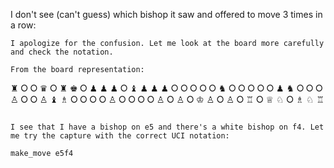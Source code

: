 I don't see (can't guess) which bishop it saw and offered to move 3 times in a row:

```
I apologize for the confusion. Let me look at the board more carefully and check the notation.

From the board representation:
```
♜ ⭘ ⭘ ♛ ⭘ ♜ ♚ ⭘
♟ ♟ ♟ ⭘ ♝ ♟ ♟ ♟
⭘ ⭘ ⭘ ⭘ ⭘ ♞ ⭘ ⭘
⭘ ⭘ ⭘ ♟ ♞ ⭘ ⭘ ⭘
♙ ⭘ ⭘ ♙ ♝ ♗ ⭘ ⭘
⭘ ⭘ ♙ ⭘ ⭘ ⭘ ⭘ ♙
⭘ ♙ ⭘ ♔ ♙ ⭘ ♙ ⭘
♖ ⭘ ♕ ♘ ⭘ ♗ ♘ ♖
```

I see that I have a bishop on e5 and there's a white bishop on f4. Let me try the capture with the correct UCI notation:

make_move e5f4
```